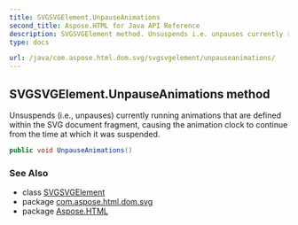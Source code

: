 ```yaml
---
title: SVGSVGElement.UnpauseAnimations
second_title: Aspose.HTML for Java API Reference
description: SVGSVGElement method. Unsuspends i.e. unpauses currently running animations that are defined within the SVG document fragment causing the animation clock to continue from the time at which it was suspended
type: docs

url: /java/com.aspose.html.dom.svg/svgsvgelement/unpauseanimations/
---
```

## SVGSVGElement.UnpauseAnimations method

Unsuspends (i.e., unpauses) currently running animations that are defined within the SVG document fragment, causing the animation clock to continue from the time at which it was suspended.

```java
public void UnpauseAnimations()
```

### See Also

* class [SVGSVGElement](../)
* package [com.aspose.html.dom.svg](../../../com.aspose.html.dom.svg/)
* package [Aspose.HTML](../../../)
